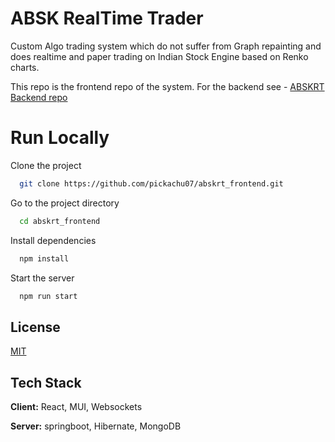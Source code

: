 

# ABSK RealTime Trader

Custom Algo trading system which do not suffer from Graph repainting and does realtime and paper trading on Indian Stock Engine based on Renko charts.

This repo is the frontend repo of the system. For the backend see - [ABSKRT Backend repo](https://github.com/pickachu07/abskrt_backend)

# Run Locally

Clone the project

```bash
  git clone https://github.com/pickachu07/abskrt_frontend.git
```

Go to the project directory

```bash
  cd abskrt_frontend
```

Install dependencies

```bash
  npm install
```

Start the server

```bash
  npm run start
```





## License

[MIT](https://choosealicense.com/licenses/mit/)


## Tech Stack

**Client:** React, MUI, Websockets

**Server:** springboot, Hibernate, MongoDB

